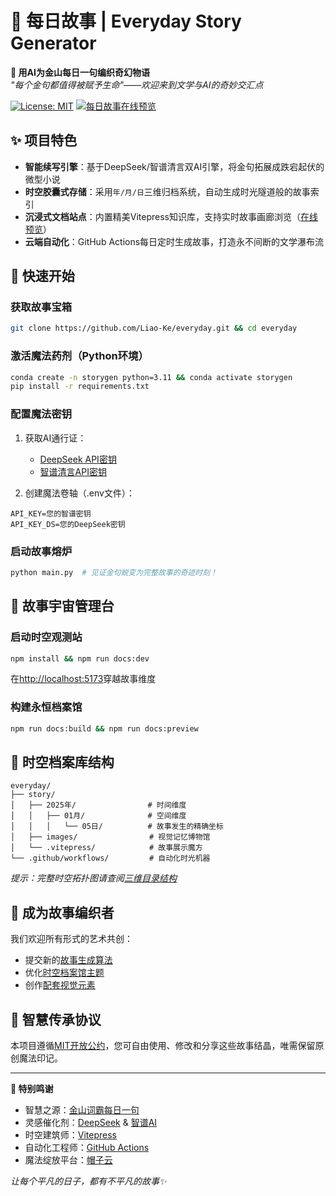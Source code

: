 # 📖 每日故事 | Everyday Story Generator
**🌠 用AI为金山每日一句编织奇幻物语**  
*"每个金句都值得被赋予生命"——欢迎来到文学与AI的奇妙交汇点*

[![License: MIT](https://img.shields.io/badge/License-MIT-green.svg)](https://github.com/Liao-Ke/everyday?tab=MIT-1-ov-file)
[![每日故事在线预览](https://img.shields.io/badge/🌏%20在线体验-点击访问-ff69b4)](https://story.maozi.io/)

## ✨ 项目特色
- **智能续写引擎**：基于DeepSeek/智谱清言双AI引擎，将金句拓展成跌宕起伏的微型小说
- **时空胶囊式存储**：采用`年/月/日`三维归档系统，自动生成时光隧道般的故事索引
- **沉浸式文档站点**：内置精美Vitepress知识库，支持实时故事画廊浏览（[在线预览](https://story.maozi.io/)）
- **云端自动化**：GitHub Actions每日定时生成故事，打造永不间断的文学瀑布流

## 🚀 快速开始
### 获取故事宝箱
```bash
git clone https://github.com/Liao-Ke/everyday.git && cd everyday
```

### 激活魔法药剂（Python环境）
```bash
conda create -n storygen python=3.11 && conda activate storygen
pip install -r requirements.txt
```

### 配置魔法密钥
1. 获取AI通行证：
   - [DeepSeek API密钥](https://platform.deepseek.com/api_keys)
   - [智谱清言API密钥](https://bigmodel.cn/usercenter/proj-mgmt/apikeys)

2. 创建魔法卷轴（.env文件）：
```env
API_KEY=您的智谱密钥
API_KEY_DS=您的DeepSeek密钥
```

### 启动故事熔炉
```bash
python main.py  # 见证金句蜕变为完整故事的奇迹时刻！
```

## 🌌 故事宇宙管理台
### 启动时空观测站
```bash
npm install && npm run docs:dev
```
在[http://localhost:5173](http://localhost:5173)穿越故事维度

### 构建永恒档案馆
```bash
npm run docs:build && npm run docs:preview
```

## 📂 时空档案库结构
```
everyday/
├── story/
│   ├── 2025年/                # 时间维度
│   │   ├── 01月/              # 空间维度
│   │   │   └── 05日/          # 故事发生的精确坐标
│   ├── images/                # 视觉记忆博物馆
│   └── .vitepress/            # 故事展示魔方
└── .github/workflows/         # 自动化时光机器
```
*提示：完整时空拓扑图请查阅[三维目录结构](#)*

## 🤝 成为故事编织者
我们欢迎所有形式的艺术共创：
- 提交新的[故事生成算法](https://github.com/Liao-Ke/everyday/issues)
- 优化[时空档案馆主题](story/.vitepress/theme)
- 创作[配套视觉元素](story/images/)

## 📜 智慧传承协议
本项目遵循[MIT开放公约](https://github.com/Liao-Ke/everyday?tab=MIT-1-ov-file)，您可自由使用、修改和分享这些故事结晶，唯需保留原创魔法印记。

---

**🌌 特别鸣谢**
- 智慧之源：[金山词霸每日一句](https://open.iciba.com/index.php?c=wiki)
- 灵感催化剂：[DeepSeek](https://platform.deepseek.com) & [智谱AI](https://bigmodel.cn)
- 时空建筑师：[Vitepress](https://vitepress.dev)
- 自动化工程师：[GitHub Actions](https://github.com/features/actions)
- 魔法绽放平台：[帽子云](https://maoziyun.com/)

*让每个平凡的日子，都有不平凡的故事✨*
